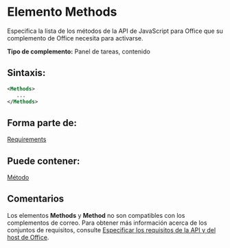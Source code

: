 
# <a name="methods-element"></a>Elemento Methods
Especifica la lista de los métodos de la API de JavaScript para Office que su complemento de Office necesita para activarse.

 **Tipo de complemento:** Panel de tareas, contenido


## <a name="syntax:"></a>Sintaxis:


```XML
<Methods>
   ...
</Methods>
```


## <a name="contained-in:"></a>Forma parte de:

[Requirements](../../reference/manifest/requirements.md)


## <a name="can-contain:"></a>Puede contener:

[Método](../../reference/manifest/method.md)


## <a name="remarks"></a>Comentarios

Los elementos **Methods** y **Method** no son compatibles con los complementos de correo. Para obtener más información acerca de los conjuntos de requisitos, consulte [Especificar los requisitos de la API y del host de Office](../../docs/overview/specify-office-hosts-and-api-requirements.md#SpecifyRequirementSets_intro).

